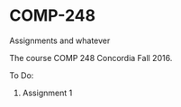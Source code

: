 # COMP-248
Assignments and whatever

The course COMP 248 Concordia Fall 2016.

To Do:
1) Assignment 1